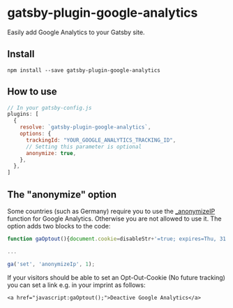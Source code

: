 # gatsby-plugin-google-analytics

Easily add Google Analytics to your Gatsby site.

## Install

`npm install --save gatsby-plugin-google-analytics`

## How to use

```javascript
// In your gatsby-config.js
plugins: [
  {
    resolve: `gatsby-plugin-google-analytics`,
    options: {
      trackingId: "YOUR_GOOGLE_ANALYTICS_TRACKING_ID",
      // Setting this parameter is optional
      anonymize: true,
    },
  },
]
```

## The "anonymize" option

Some countries (such as Germany) require you to use the [_anonymizeIP](https://support.google.com/analytics/answer/2763052) function for Google Analytics. Otherwise you are not allowed to use it. The option adds two blocks to the code:

```javascript
function gaOptout(){document.cookie=disableStr+'=true; expires=Thu, 31 Dec 2099 23:59:59 UTC;path=/',window[disableStr]=!0}var gaProperty='UA-XXXXXXXX-X',disableStr='ga-disable-'+gaProperty;document.cookie.indexOf(disableStr+'=true')>-1&&(window[disableStr]=!0);

...

ga('set', 'anonymizeIp', 1);
```

If your visitors should be able to set an Opt-Out-Cookie (No future tracking) you can set a link e.g. in your imprint as follows:

`<a href="javascript:gaOptout();">Deactive Google Analytics</a>`
